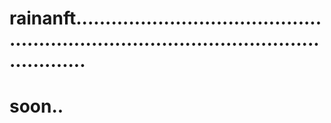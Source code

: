 # rainanft............................................................................................................
# soon..
